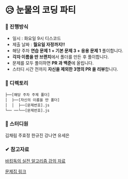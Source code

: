 # 😥 눈물의 코딩 파티

### 🙌 진행방식
- 일시 : 화요일 9시 디스코드
- 제출 날짜 : **월요일 자정까지!!**
- 해당 주차 **연습 문제 1 + 기본 문제 3 + 응용 문제 1** 풀이합니다. 
- **각자 이름을 딴 브랜치**에서 폴더를 만든 후 풀이합니다.
- 문제를 모두 풀이하면 **PR 과 백준**에 올립니다.
- 스터디 시간 전까지 **자신을 제외한 3명의 PR 을 리뷰**합니다.

### 📜 디렉토리
```
├──[해당 주차 주제 폴더]
│  ├──[자신의 이름을 딴 폴더]
│  │  ├──[문제번호].js
└── ──└──[문제번호].js
```

### 👀 스터디원
김채림 주효정 한규진 강나연 유세은

### ✔ 참고자료
[바킹독의 실전 알고리즘 강의 자료](https://github.com/encrypted-def/basic-algo-lecture)

[문제집 링크](https://github.com/encrypted-def/basic-algo-lecture/blob/master/workbook.md)
